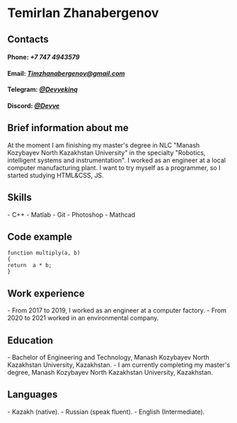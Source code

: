 <h1> <b>Temirlan Zhanabergenov</b></h1>

<h2> <b>Contacts</b></h2>
<h4> Phone: <i>+7 747 4943579</i> </h4>
<h4> Email: <i><a href="mailto:timzhanabergenov@gmail.com">Timzhanabergenov@gmail.com</a></i></h4>
<h4> Telegram: <i><a href="https://t.me/devvekinq">@Devvekinq</a></i></h4>
<h4> Discord: <i><a href="https://discordapp.com/users/759409679469903873/">@Devve</a></i></h4>

<h2><b>Brief information about me</b></h2>
<p> At the moment I am finishing my master's degree in NLC "Manash Kozybayev North Kazakhstan University" in the specialty "Robotics, intelligent systems and instrumentation". I worked as an engineer at a local computer manufacturing plant. I want to try myself as a programmer, so I started studying HTML&CSS, JS. </p>

<h2><b>Skills</b></h2>
- C++
- Matlab
- Git
- Photoshop
- Mathcad

<h2><b>Code example</b></h2>

    function multiply(a, b)
    {
    return  a * b;
    }

<h2><b>Work experience</b></h2>
- From 2017 to 2019, I worked as an engineer at a computer factory.
- From 2020 to 2021 worked in an environmental company.

<h2><b>Education</b></h2>
- Bachelor of Engineering and Technology, Manash Kozybayev North Kazakhstan University, Kazakhstan.
- I am currently completing my master's degree, Manash Kozybayev North Kazakhstan University, Kazakhstan.

<h2><b>Languages</b></h2>
- Kazakh (native).
- Russian (speak fluent).
- English (Intermediate).